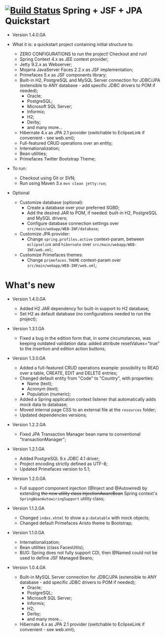 [![Build Status](https://travis-ci.org/michelrisucci/spring-jsf-jpa-quickstart.svg?branch=master)](https://travis-ci.org/michelrisucci/spring-jsf-jpa-quickstart)
Spring + JSF + JPA Quickstart
=============================

- Version 1.4.0.GA

- What it is: a quickstart project containing initial structure to:
  - ZERO CONFIGURATIONS to run the project! Checkout and run!
  - Spring Context 4.x as JEE context provider;
  - Jetty 9.2.x as Webserver;
  - Mojarra JavaServer Faces 2.2.x as JSF implementation;
  - Primefaces 5.x as JSF components library;
  - Built-in H2, PostgreSQL and MySQL Server connection for JDBC/JPA (extensible to ANY database - add specific JDBC drivers to POM if needed);
    - Oracle;
    - PostgreSQL;
    - Microsoft SQL Server;
    - Informix;
    - H2;
    - Derby;
    - and many more...
  - Hibernate 4.x as JPA 2.1 provider (switchable to EclipseLink if convenient - see web.xml);
  - Full-featured CRUD operations over an entity;
  - Internationalization;
  - Bean utilities;
  - Primefaces Twitter Bootstrap Theme;


- To run:
  - Checkout using Git or SVN;
  - Run using Maven 3.x `mvn clean jetty:run`;

- Optional
  - Customize database (optional):
    - Create a database over your preferred SGBD;
    - Add the desired JAR to POM, if needed: built-in H2, PostgreSQL and MySQL drivers;
    - Configure database connection settings over `src/main/webapp/WEB-INF/database`;
  - Customize JPA provider:
    - Change `spring.profiles.active` context-param, between `eclipselink` and `hibernate` over `src/main/webapp/WEB-INF/web.xml`;
  - Customize Primefaces themes:
    - Change `primefaces.THEME` context-param over `src/main/webapp/WEB-INF/web.xml`;

What's new
=============================

- Version 1.4.0.GA
  - Added H2 JAR dependency for built-in support to H2 database;
  - Set H2 as default database (no configurations needed to run the project);

- Version 1.3.1.GA
  - Fixed a bug in the edition form that, in some circumstances, was keeping outdated validation data: added attribute resetValues="true" to the insertion and edition action buttons;

- Version 1.3.0.GA
  - Added a full-featured CRUD operations example: possibility to READ over a table, CREATE, EDIT and DELETE entries;
  - Changed default entity from "Code" to "Country", with properties:
    - Name (text);
    - Acronym (text);
    - Population (numeric);
  - Added a Spring application context listener that automatically adds mock data to database;
  - Moved internal page CSS to an external file at the `resources` folder;
  - Updated dependencies versions;

- Version 1.2.2.GA
  - Fixed JPA Transaction Manager bean name to conventional "transactionManager";

- Version 1.2.1.GA
  - Added PostgreSQL 9.x JDBC 4.1 driver;
  - Project encoding strictly defined as UTF-8;
  - Updated Primefaces version to 5.1;

- Version 1.2.0.GA
  - Full support component injection (@Inject and @Autowired) by extending <del>the new utility class InjectionAwareBean</del> Spring context's `SpringBeanAutowiringSupport` utility class; 

- Version 1.1.2.GA
  - Changed `index.xhtml` to show a `p:datatable` with mock objects;
  - Changed default Primefaces Aristo theme to Bootstrap;

- Version 1.1.0.GA
  - Internationalization;
  - Bean utilities (class FacesUtils);
  - BUG: Spring does not fully support CDI, then @Named could not be used to define JSF Managed Beans;

- Version 1.0.4.GA
  - Built-in MySQL Server connection for JDBC/JPA (extensible to ANY database - add specific JDBC drivers to POM if needed);
    - Oracle;
    - PostgreSQL;
    - Microsoft SQL Server;
    - Informix;
    - H2;
    - Derby;
    - and many more...
  - Hibernate 4.x as JPA 2.1 provider (switchable to EclipseLink if convenient - see web.xml);
